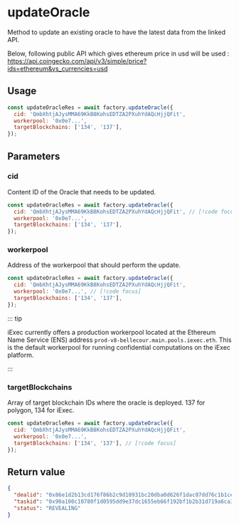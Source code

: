 # updateOracle

Method to update an existing oracle to have the latest data from the linked API.

Below, following public API which gives ethereum price in usd will be used :
<https://api.coingecko.com/api/v3/simple/price?ids=ethereum&vs_currencies=usd>

## Usage

```js
const updateOracleRes = await factory.updateOracle({
  cid: 'QmbXhtjAJysMMA69KkB8KohsEDTZA2PXuhYdAQcHjjQFit',
  workerpool: '0x0e7...',
  targetBlockchains: ['134', '137'],
});
```

## Parameters

### cid

Content ID of the Oracle that needs to be updated.

```js
const updateOracleRes = await factory.updateOracle({
  cid: 'QmbXhtjAJysMMA69KkB8KohsEDTZA2PXuhYdAQcHjjQFit', // [!code focus]
  workerpool: '0x0e7...',
  targetBlockchains: ['134', '137'],
});
```

### workerpool

Address of the workerpool that should perform the update.

```js
const updateOracleRes = await factory.updateOracle({
  cid: 'QmbXhtjAJysMMA69KkB8KohsEDTZA2PXuhYdAQcHjjQFit',
  workerpool: '0x0e7...', // [!code focus]
  targetBlockchains: ['134', '137'],
});
```

::: tip

iExec currently offers a production workerpool located at the Ethereum Name
Service (ENS) address `prod-v8-bellecour.main.pools.iexec.eth`. This is the
default workerpool for running confidential computations on the iExec platform.

:::

### targetBlockchains

Array of target blockchain IDs where the oracle is deployed. 137 for polygon,
134 for iExec.

```js
const updateOracleRes = await factory.updateOracle({
  cid: 'QmbXhtjAJysMMA69KkB8KohsEDTZA2PXuhYdAQcHjjQFit',
  workerpool: '0x0e7...',
  targetBlockchains: ['134', '137'], // [!code focus]
});
```

## Return value

```json
{
  "dealid": "0x86e1d2b13cd176f86b2c9d10931bc20dba0d626f1dac07dd76c1b1cec569f232",
  "taskid": "0x90a100c10780f1d0595dd9e37dc1655eb66f192bf1b2b31d719a6ca3c6b62d07",
  "status": "REVEALING"
}
```
